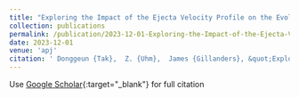 ```yaml
---
title: "Exploring the Impact of the Ejecta Velocity Profile on the Evolution of Kilonova: Diversity of the Kilonova Lightcurves"
collection: publications
permalink: /publication/2023-12-01-Exploring-the-Impact-of-the-Ejecta-Velocity-Profile-on-the-Evolution-of-Kilonova-Diversity-of-the-Kilonova-Lightcurves
date: 2023-12-01
venue: 'apj'
citation: ' Donggeun {Tak},  Z. {Uhm},  James {Gillanders}, &quot;Exploring the Impact of the Ejecta Velocity Profile on the Evolution of Kilonova: Diversity of the Kilonova Lightcurves.&quot; apj, 2023.'
---
```

Use [Google Scholar](https://scholar.google.com/scholar?q=Exploring+the+Impact+of+the+Ejecta+Velocity+Profile+on+the+Evolution+of+Kilonova:+Diversity+of+the+Kilonova+Lightcurves){:target="_blank"} for full citation